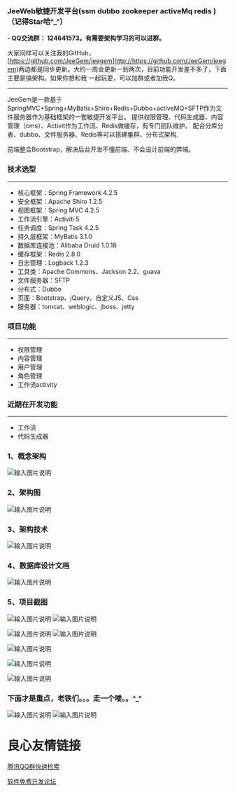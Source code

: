 
### JeeWeb敏捷开发平台(ssm dubbo zookeeper activeMq redis )（记得Star哈^_^）

 **- QQ交流群： 124641573。有需要架构学习的可以进群。** 

大家同样可以关注我的GitHub，[https://github.com/JeeGem/jeegem]http://https://github.com/JeeGem/jeegem)两边都是同步更新。大约一周会更新一到两次，目前功能开发差不多了，下面主要是搞架构。如果你想和我
一起玩耍，可以加群或者加我Q。

--------------------------------------------------------------------------------------------------------

JeeGem是一款基于SpringMVC+Spring+MyBatis+Shiro+Redis+Dubbo+activeMQ+SFTP作为文件服务器作为基础框架的一套敏捷开发平台。
提供权限管理、代码生成器、内容管理（cms）、Activit作为工作流、Redis做缓存，有专门团队维护。
配合分库分表、dubbo、文件服务器、Redis等可以搭建集群、分布式架构.

前端整合Bootstrap，解决后台开发不懂前端、不会设计前端的弊端。


### 技术选型


---------------------------------------------------------------------------------------------------------



- 核心框架：Spring Framework 4.2.5
- 安全框架：Apache Shiro 1.2.5
- 视图框架：Spring MVC 4.2.5
- 工作流引擎：Activiti 5
- 任务调度：Spring Task 4.2.5
- 持久层框架：MyBatis 3.1.0
- 数据库连接池：Alibaba Druid 1.0.18
- 缓存框架：Redis 2.8.0
- 日志管理：Logback 1.2.3
- 工具类：Apache Commons、Jackson 2.2、guava
- 文件服务器：SFTP
- 分布式：Dubbo
- 页面：Bootstrap、jQuery、自定义JS、Css
- 服务器：tomcat、weblogic、jboss、jetty

### 项目功能


--------------------------------------------------------------------------------------------------------


- 权限管理
- 内容管理
- 用户管理
- 角色管理
- 工作流activity

### 近期在开发功能


---------------------------------------------------------------------------------------------------------
- 工作流
- 代码生成器

### 1、概念架构


![输入图片说明](https://gitee.com/uploads/images/2018/0307/110617_4e4e6ad4_638830.jpeg "91.jpg")

### 2、架构图

![输入图片说明](https://gitee.com/uploads/images/2018/0307/110727_49cd6e24_638830.jpeg "12.jpg")

### 3、架构技术

![输入图片说明](https://gitee.com/uploads/images/2018/0307/110758_1a5a06a4_638830.png "JeeGem .png")

### 4、数据库设计文档

![输入图片说明](https://gitee.com/uploads/images/2018/0307/114120_d47b597b_638830.jpeg "data1.jpg")

### 5、项目截图

![输入图片说明](https://gitee.com/uploads/images/2018/0303/205648_9ac87298_638830.png "QQ截图20180303205632.png")
![输入图片说明](https://gitee.com/uploads/images/2018/0307/093033_81ad4309_638830.png "1.png")

![输入图片说明](https://gitee.com/uploads/images/2018/0307/093019_9141c53e_638830.png "2.png")
![![![输入图片说明](https://gitee.com/uploads/images/2018/0307/093056_9223fb7d_638830.png "5.png")](https://gitee.com/uploads/images/2018/0307/093049_078f23e4_638830.png "4.png")](https://gitee.com/uploads/images/2018/0307/093044_bdae3704_638830.png "3.png")

![输入图片说明](https://gitee.com/uploads/images/2018/0307/093114_d63cacf2_638830.png "6.png")

![输入图片说明](https://gitee.com/uploads/images/2018/0307/093123_ebed3050_638830.png "7.png")

![输入图片说明](https://gitee.com/uploads/images/2018/0307/093132_3daff340_638830.png "8.png")

    
### 下面才是重点，老铁们。。。走一个喽。。^_^
![输入图片说明](https://gitee.com/uploads/images/2018/0307/201634_e65ba136_638830.png "QQ截图20180307201725.png")
![输入图片说明](https://gitee.com/uploads/images/2018/0307/201640_0f09f870_638830.png "QQ截图20180307201623.png")


 # 良心友情链接

[腾讯QQ群快速检索](http://u.720life.cn/s/8cf73f7c)

[软件免费开发论坛](http://u.720life.cn/s/bbb01dc0)
